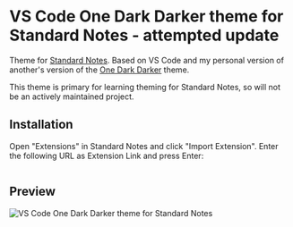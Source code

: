 # VS Code One Dark Darker theme for Standard Notes - attempted update

Theme for [Standard Notes](https://standardnotes.org/). Based on VS Code and my personal version of another's version of the [One Dark Darker](https://marketplace.visualstudio.com/items?itemName=JoelCrosby.one-dark-darker) theme.

This theme is primary for learning theming for Standard Notes, so will not be an actively maintained project.

## Installation

Open "Extensions" in Standard Notes and click "Import Extension". Enter the following URL as Extension Link and press Enter:

```

```

## Preview

![VS Code One Dark Darker theme for Standard Notes](preview.png)
